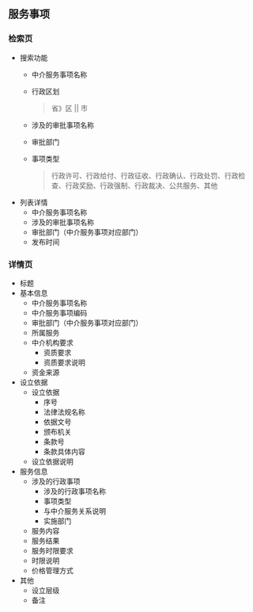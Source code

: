 ## 服务事项
### 检索页
* 搜索功能
  * 中介服务事项名称
  * 行政区划

    > 省》区 || 市
  * 涉及的审批事项名称
  * 审批部门
  * 事项类型

    > 行政许可、行政给付、行政征收、行政确认、行政处罚、行政检查、行政奖励、行政强制、行政裁决、公共服务、其他
* 列表详情
  * 中介服务事项名称
  * 涉及的审批事项名称
  * 审批部门（中介服务事项对应部门）
  * 发布时间
### 详情页
* 标题
* 基本信息
  * 中介服务事项名称
  * 中介服务事项编码
  * 审批部门（中介服务事项对应部门）
  * 所属服务
  * 中介机构要求
    * 资质要求
    * 资质要求说明
  * 资金来源
* 设立依据
  * 设立依据
    * 序号
    * 法律法规名称
    * 依据文号
    * 颁布机关
    * 条款号
    * 条款具体内容
  * 设立依据说明
* 服务信息
  * 涉及的行政事项
    * 涉及的行政事项名称
    * 事项类型
    * 与中介服务关系说明
    * 实施部门
  * 服务内容
  * 服务结果
  * 服务时限要求
  * 时限说明
  * 价格管理方式
* 其他
  * 设立层级
  * 备注


